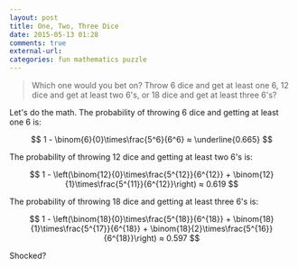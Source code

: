 ```yaml
---
layout: post
title: One, Two, Three Dice
date: 2015-05-13 01:28
comments: true
external-url:
categories: fun mathematics puzzle
---
```


> Which one would you bet on? Throw 6 dice and get at least one 6, 12 dice and get at least two 6's, or 18 dice and get at least three 6's?

Let's do the math. The probability of throwing 6 dice and getting at least one 6 is:

$$
1 - \binom{6}{0}\times\frac{5^6}{6^6} ≈ \underline{0.665}
$$

The probability of throwing 12 dice and getting at least two 6's is:

$$
1 - \left(\binom{12}{0}\times\frac{5^{12}}{6^{12}} + \binom{12}{1}\times\frac{5^{11}}{6^{12}}\right) ≈ 0.619
$$

The probability of throwing 18 dice and getting at least three 6's is:

$$
1 - \left(\binom{18}{0}\times\frac{5^{18}}{6^{18}} + \binom{18}{1}\times\frac{5^{17}}{6^{18}} + \binom{18}{2}\times\frac{5^{16}}{6^{18}}\right) ≈ 0.597
$$

Shocked?
